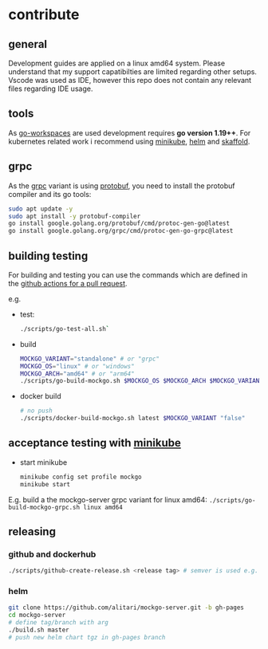 # contribute

## general

Development guides are applied on a linux amd64 system. Please understand that my support capatibilties are limited regarding other setups. Vscode was used as IDE, however this repo does not contain any relevant files regarding IDE usage.

## tools

As [go-workspaces](https://go.dev/blog/get-familiar-with-workspaces) are used development requires **go version 1.19++**. For kubernetes related work i recommend using [minikube](https://minikube.sigs.k8s.io/docs/), [helm](https://helm.sh/) and [skaffold](https://skaffold.dev/).

## grpc

As the [grpc]() variant is using [protobuf](https://developers.google.com/protocol-buffers), you need to install the protobuf compiler and its go tools:

```bash
sudo apt update -y
sudo apt install -y protobuf-compiler
go install google.golang.org/protobuf/cmd/protoc-gen-go@latest
go install google.golang.org/grpc/cmd/protoc-gen-go-grpc@latest
```

## building testing 

For building and testing you can use the commands which are defined in the [github actions for a pull request](.github/workflows/workflow.yml).

e.g. 

- test: 
     ```bash
     ./scripts/go-test-all.sh`
     ```
- build
     ```bash
     MOCKGO_VARIANT="standalone" # or "grpc"
     MOCKGO_OS="linux" # or "windows"
     MOCKGO_ARCH="amd64" # or "arm64"
     ./scripts/go-build-mockgo.sh $MOCKGO_OS $MOCKGO_ARCH $MOCKGO_VARIANT norelease
    ```
- docker build
     ```bash
     # no push
     ./scripts/docker-build-mockgo.sh latest $MOCKGO_VARIANT "false"
    ```
## acceptance testing with [minikube](https://minikube.sigs.k8s.io/docs/)

- start minikube
    ```bash
    minikube config set profile mockgo
    minikube start
    ```





E.g. build a the mockgo-server grpc variant for linux amd64: `./scripts/go-build-mockgo-grpc.sh linux amd64`

## releasing

### github and dockerhub

```bash
./scripts/github-create-release.sh <release tag> # semver is used e.g. ( "v0.0.1")
```
### helm

```bash
git clone https://github.com/alitari/mockgo-server.git -b gh-pages
cd mockgo-server
# define tag/branch with arg
./build.sh master
# push new helm chart tgz in gh-pages branch
```
